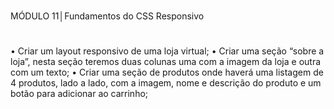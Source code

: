 #
MÓDULO 11│Fundamentos do CSS Responsivo
#


• Criar um layout responsivo de uma loja virtual;
• Criar uma seção “sobre a loja”, nesta seção teremos
duas colunas uma com a imagem da loja e outra com
um texto;
• Criar uma seção de produtos onde haverá uma listagem
de 4 produtos, lado a lado, com a imagem, nome e
descrição do produto e um botão para adicionar ao
carrinho;

#